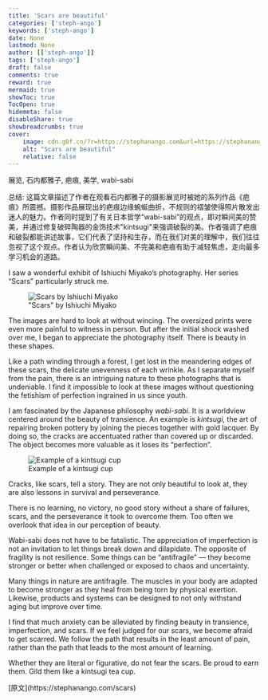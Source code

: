 ```yaml
---
title: 'Scars are beautiful'
categories: ['steph-ango']
keywords: ['steph-ango']
date: None
lastmod: None
author: [['steph-ango']]
tags: ['steph-ango']
draft: false 
comments: true
reward: true 
mermaid: true 
showToc: true 
TocOpen: true 
hidemeta: false 
disableShare: true 
showbreadcrumbs: true 
cover:
    image: cdn.g0f.cn/?r=https://stephanango.com&url=https://stephanango.com/assets/scars.png
    alt: "Scars are beautiful"
    relative: false
---
```


<div>

<div> 展览, 石内都雅子, 疤痕, 美学, wabi-sabi

总结:
这篇文章描述了作者在观看石内都雅子的摄影展览时被她的系列作品《疤痕》所震撼。摄影作品展现出的疤痕边缘蜿蜒曲折，不规则的褶皱使得照片散发出迷人的魅力。作者同时提到了有关日本哲学“wabi-sabi”的观点，即对瞬间美的赞美，并通过修复破碎陶器的金饰技术"kintsugi"来强调破裂的美。作者强调了疤痕和破裂都能讲述故事，它们代表了坚持和生存，而在我们对美的理解中，我们往往忽视了这个观点。作者认为欣赏瞬间美、不完美和疤痕有助于减轻焦虑，走向最多学习机会的道路。 <div>
<p>I saw a wonderful exhibit of Ishiuchi Miyako’s photography. Her series “Scars” particularly struck me.</p>
<figure class="wide">
<img alt="Scars by Ishiuchi Miyako" class="multiply" src="cdn.g0f.cn/?r=https://stephanango.com&url=https://stephanango.com/assets/scars.png"/>
<figcaption>"Scars" by Ishiuchi Miyako</figcaption>
</figure>
<p>The images are hard to look at without wincing. The oversized prints were even more painful to witness in person. But after the initial shock washed over me, I began to appreciate the photography itself. There is beauty in these shapes.</p>
<p>Like a path winding through a forest, I get lost in the meandering edges of these scars, the delicate unevenness of each wrinkle. As I separate myself from the pain, there is an intriguing nature to these photographs that is undeniable. I find it impossible to look at these images without questioning the fetishism of perfection ingrained in us since youth.</p>
<p>I am fascinated by the Japanese philosophy <em>wabi-sabi</em>. It is a worldview centered around the beauty of transience. An example is <em>kintsugi</em>, the art of repairing broken pottery by joining the pieces together with gold lacquer. By doing so, the cracks are accentuated rather than covered up or discarded. The object becomes more valuable as it loses its “perfection”.</p>
<figure>
<img alt="Example of a kintsugi cup" class="multiply" src="cdn.g0f.cn/?r=https://stephanango.com&url=https://stephanango.com/assets/kintsugi.png"/>
<figcaption>Example of a kintsugi cup</figcaption>
</figure>
<p>Cracks, like scars, tell a story. They are not only beautiful to look at, they are also lessons in survival and perseverance.</p>
<p>There is no learning, no victory, no good story without a share of failures, scars, and the perseverance it took to overcome them. Too often we overlook that idea in our perception of beauty.</p>
<p>Wabi-sabi does not have to be fatalistic. The appreciation of imperfection is not an invitation to let things break down and dilapidate. The opposite of fragility is not resilience. Some things can be “antifragile” — they become stronger or better when challenged or exposed to chaos and uncertainty.</p>
<p>Many things in nature are antifragile. The muscles in your body are adapted to become stronger as they heal from being torn by physical exertion. Likewise, products and systems can be designed to not only withstand aging but improve over time.</p>
<p>I find that much anxiety can be alleviated by finding beauty in transience, imperfection, and scars. If we feel judged for our scars, we become afraid to get scarred. We follow the path that results in the least amount of pain, rather than the path that leads to the most amount of learning.</p>
<p>Whether they are literal or figurative, do not fear the scars. Be proud to earn them. Gild them like a kintsugi tea cup.</p>
</div></div>
</div>

<div>
[原文](https://stephanango.com/scars)
</div>

